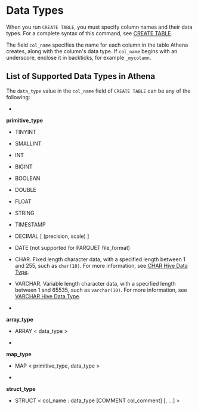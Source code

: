 # Data Types<a name="data-types"></a>

When you run `CREATE TABLE`, you must specify column names and their data types\. For a complete syntax of this command, see [CREATE TABLE](create-table.md)\.

The field `col_name` specifies the name for each column in the table Athena creates, along with the column's data type\. If `col_name` begins with an underscore, enclose it in backticks, for example ``_mycolumn``\.

## List of Supported Data Types in Athena<a name="list-of-supported-data-types-in-ate"></a>

The `data_type` value in the `col_name` field of `CREATE TABLE` can be any of the following:

+   
**primitive\_type**  

  + TINYINT

  + SMALLINT

  + INT

  + BIGINT

  + BOOLEAN

  + DOUBLE

  + FLOAT

  + STRING

  + TIMESTAMP

  + DECIMAL \[ \(precision, scale\) \]

  + DATE \(not supported for PARQUET file\_format\)

  + CHAR\. Fixed length character data, with a specified length between 1 and 255, such as `char(10)`\. For more information, see [CHAR Hive Data Type](https://cwiki.apache.org/confluence/display/Hive/LanguageManual+Types#LanguageManualTypes-char)\.

  + VARCHAR\. Variable length character data, with a specified length between 1 and 65535, such as `varchar(10)`\. For more information, see [VARCHAR Hive Data Type](https://cwiki.apache.org/confluence/display/Hive/LanguageManual+Types#LanguageManualTypes-varchar)\. 

+   
**array\_type**  

  + ARRAY < data\_type >

+   
**map\_type**  

  + MAP < primitive\_type, data\_type >

+   
**struct\_type**  

  + STRUCT < col\_name : data\_type \[COMMENT col\_comment\] \[, \.\.\.\] >